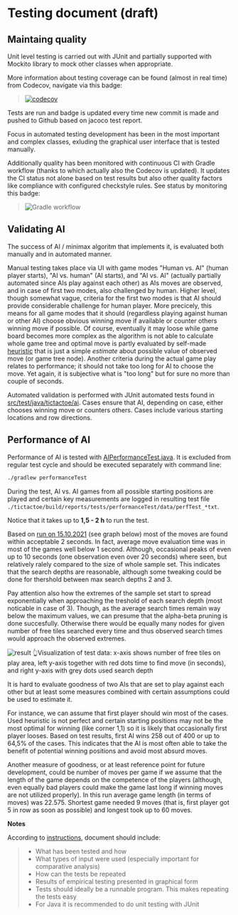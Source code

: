 # Testing document (draft)

## Maintaing quality 
Unit level testing is carried out with JUnit and partially supported with Mockito library to mock other classes when appropriate. 

More information about testing coverage can be found (almost in real time) from Codecov, navigate via this badge:

> [![codecov](https://codecov.io/gh/toniramo/tic-tac-toe/branch/main/graph/badge.svg?token=08l4tRIjI8)](https://codecov.io/gh/toniramo/tic-tac-toe)


Tests are run and badge is updated every time new commit is made and pushed to Github based on jacoco test report.

Focus in automated testing development has been in the most important and complex classes, exluding the graphical user interface that is tested manually.

Additionally quality has been monitored with continuous CI with Gradle workflow (thanks to which actually also the Codecov is updated). It updates the CI status not alone based on test results but also other quality factors like compliance with configured checkstyle rules. See status by monitoring this badge: 
> ![Gradle workflow](https://github.com/toniramo/tic-tac-toe/actions/workflows/gradle.yml/badge.svg)

## Validating AI
The success of AI / minimax algoritm that implements it, is evaluated both manually and in automated manner. 

Manual testing takes place via UI with game modes "Human vs. AI" (human player starts), "AI vs. human" (AI starts), and "AI vs. AI" (actually partially automated since AIs play against each other) as AIs moves are observed, and in case of first two modes, also challenged by human. Higher level, though somewhat vague, criteria for the first two modes is that AI should provide considerable challenge for human player. More precicely, this means for all game modes that it should (regardless playing against human or other AI) choose obvious winning move if available or counter others winning move if possible. Of course, eventually it may loose while game board becomes more complex as the algorithm is not able to calculate whole game tree and optimal move is partly evaluated by self-made [heuristic](https://github.com/toniramo/tic-tac-toe/blob/951a5f7fa3ccbc18bea8dac81f3d9b42b89210a0/tic-tac-toe/src/main/java/tictactoe/ai/AlphaBetaMoveChooser.java#L326) that is just a simple _estimate_ about possible value of observed move (or game tree node). Another criteria during the actual game play relates to performance; it should not take too long for AI to choose the move. Yet again, it is subjective what is "too long" but for sure no more than couple of seconds.

Automated validation is performed with JUnit automated tests found in [src/test/java/tictactoe/ai](https://github.com/toniramo/tic-tac-toe/tree/main/tic-tac-toe/src/test/java/tictactoe/ai). Cases ensure that AI, depending on case, either chooses winning move or counters others. Cases include various starting locations and row directions.

## Performance of AI

Performance of AI is tested with [AIPerformanceTest.java](https://github.com/toniramo/tic-tac-toe/blob/main/tic-tac-toe/src/test/java/tictactoe/ai/AIPerformanceTest.java). It is excluded from regular test cycle and should be executed separately with command line:
```sh
./gradlew performanceTest
```
During the test, AI vs. AI games from all possible starting positions are played and certain key measurements are logged in resulting test file `./tictactoe/build/reports/tests/performanceTest/data/perfTest_*txt`.

Notice that it takes up to **1,5 - 2 h** to run the test.

Based on [run on 15.10.2021](./test_data/performance_test_20211015.txt) (see graph below) most of the moves are found within acceptable 2 seconds. In fact, average move evaluation time was in most of the games well below 1 second. Although, occasional peaks of even up to 10 seconds (one observation even over 20 seconds) where seen, but relatively ralely compared to the size of whole sample set. This indicates that the search depths are reasonable, although some tweaking could be done for thershold between max search depths 2 and 3. 

Pay attention also how the extremes of the sample set start to spread exponentially when approaching the treshold of each search depth (most noticable in case of 3). Though, as the average search times remain way below the maximum values, we can presume that the alpha-beta pruning is done succesfully. Otherwise there would be equally many nodes for given number of free tiles searched every time and thus observed search times would approach the observed extremes.

![result](./test_data/performance_test_20211015.svg)
👆Visualization of test data: x-axis shows number of free tiles on play area, left y-axis together with red dots time to find move (in seconds), and right y-axis with grey dots used search depth

It is hard to evaluate goodness of two AIs that are set to play against each other but at least some measures combined with certain assumptions could be used to estimate it.

For instance, we can assume that first player should win most of the cases. Used heuristic is not perfect and certain starting positions may not be the most optimal for winning (like corner 1,1) so it is likely that occasionally first player looses. Based on test results, first AI wins 258 out of 400 or up to 64,5% of the cases. This indicates that the AI is most often able to take the benefit of potential winning positions and avoid most absurd moves.

Another measure of goodness, or at least reference point for future development, could be number of moves per game if we assume that the length of the game depends on the competence of the players (although, even equally bad players could make the game last long if winning moves are not utilized properly). In this run average game length (in terms of moves) was 22.575. Shortest game needed 9 moves (that is, first player got 5 in row as soon as possible) and longest took up to 60 moves.

**Notes**

According to [instructions](https://tiralabra.github.io/2021_p1/en/documentation/), document should include:
> - What has been tested and how
> - What types of input were used (especially important for comparative analysis)
> - How can the tests be repeated
> - Results of empirical testing presented in graphical form
> - Tests should ideally be a runnable program. This makes repeating the tests easy
> - For Java it is recommended to do unit testing with JUnit

